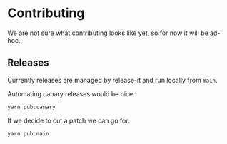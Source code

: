 # Contributing

We are not sure what contributing looks like yet, so for now it will be ad-hoc.


## Releases

Currently releases are managed by release-it and run locally from `main`.

Automating canary releases would be nice.


```bash
yarn pub:canary
```

If we decide to cut a patch we can go for:

```bash
yarn pub:main
```
